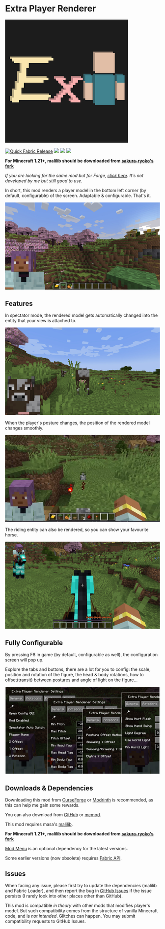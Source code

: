 # Extra Player Renderer

![](logo.png)

[![Quick Fabric Release](https://github.com/LucunJi/ExtraPlayerRenderer/actions/workflows/quick-fabric-release.yml/badge.svg)](https://github.com/LucunJi/ExtraPlayerRenderer/actions/workflows/quick-fabric-release.yml)
[![](https://img.shields.io/badge/dynamic/json?color=5da545&label=modrinth&prefix=downloads%20&query=hits.0.downloads&url=https://api.modrinth.com/v2/search?query=extraplayerrenderer&limit=1&index=relevance)](https://modrinth.com/mod/7q8r8AtY)
![](https://cf.way2muchnoise.eu/extraplayerrenderer.svg)
![](https://cf.way2muchnoise.eu/versions/extraplayerrenderer.svg)

**For Minecraft 1.21+, malilib should be downloaded from [sakura-ryoko's fork](https://github.com/sakura-ryoko/malilib/releases)**

*If you are looking for the same mod but for Forge, [click here](https://www.curseforge.com/minecraft/mc-mods/extra-player-render). It's not developed by me but still good to use.*


In short, this mod renders a player model in the bottom left corner (by default, configurable) of the screen. Adaptable & configurable. That's it.

![](images/img1.jpg)

## Features

In spectator mode, the rendered model gets automatically changed into the entity that your view is attached to.

![](images/spectator.jpg)

When the player's posture changes, the position of the rendered model changes smoothly.

![](images/transition.webp)

The riding entity can also be rendered, so you can show your favourite horse.

![](images/vehicle.jpg)

## Fully Configurable

By pressing F8 in game (by default, configurable as well), the configuration screen will pop up.

Explore the tabs and buttons, there are a lot for you to config: the scale, position and rotation of the figure, the head & body rotations, how to offset(transit) between postures and angle of light on the figure...

![](images/configs.jpg)

## Downloads & Dependencies

Downloading this mod from [CurseForge](https://www.curseforge.com/minecraft/mc-mods/extraplayerrenderer) or [Modrinth](https://modrinth.com/mod/7q8r8AtY) is recommended, as this can help me gain some rewards.

You can also download from [GitHub](https://github.com/LucunJi/ExtraPlayerRenderer) or [mcmod](https://www.mcmod.cn/class/2374.html).

This mod requires masa's [malilib](https://www.curseforge.com/minecraft/mc-mods/malilib).

**For Minecraft 1.21+, malilib should be downloaded from [sakura-ryoko's fork](https://github.com/sakura-ryoko/malilib/releases)**

[Mod Menu](https://modrinth.com/mod/modmenu/) is an optional dependency for the latest versions.

Some earlier versions (now obsolete) requires [Fabric API](https://www.curseforge.com/minecraft/mc-mods/fabric-api).

## Issues
When facing any issue, please first try to update the dependencies (malilib and Fabric Loader),
and then report the bug in [GitHub Issues](https://github.com/LucunJi/ExtraPlayerRenderer/issues) if the issue persists (I rarely look into other places other than GitHub).

This mod is compatible *in theory* with other mods that modifies player's model.
But such compatibility comes from the structure of vanilla Minecraft code, and is *not intended*. Glitches can happen.
You may submit compatibility requests to GitHub Issues.
